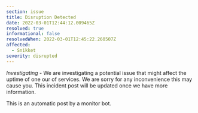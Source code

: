 ```yaml
---
section: issue
title: Disruption Detected
date: 2022-03-01T12:44:12.009465Z
resolved: true
informational: false
resolvedWhen: 2022-03-01T12:45:22.260507Z
affected:
  - Snikket
severity: disrupted
---
```

*Investigating* - We are investigating a potential issue that might affect the uptime of one our of services. We are sorry for any inconvenience this may cause you. This incident post will be updated once we have more information.

This is an automatic post by a monitor bot.
        